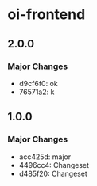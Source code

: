 # oi-frontend

## 2.0.0

### Major Changes

- d9cf6f0: ok
- 76571a2: k

## 1.0.0

### Major Changes

- acc425d: major
- 4496cc4: Changeset
- d485f20: Changeset
